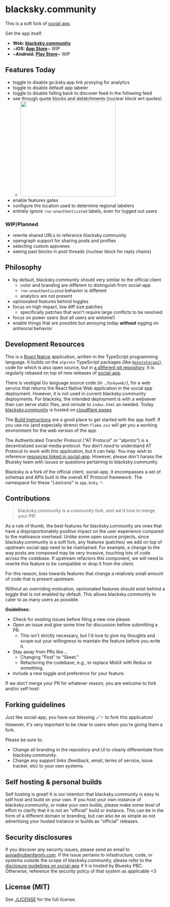 # blacksky.community

This is a soft fork of [social app](https://github.com/bluesky-social/social-app).

Get the app itself:

- **Web: [blacksky.community](https://blacksky.community)**
- ~**iOS: [App Store]()**~ WIP
- ~**Android: [Play Store]()**~ WIP

## Features Today

- toggle to disable go.bsky.app link proxying for analytics
- toggle to disable default app labeler
- toggle to disable falling back to discover feed in the following feed
- see through quote blocks and detatchments (nuclear block wrt quotes)
  - <img src="https://github.com/user-attachments/assets/e5084afd-b17e-43a7-9622-f6d7f19f53ca" width="300px" />
- enable features gates
- configure the location used to determine regional labelers
- entirely ignore `!no-unauthenticated` labels, even for logged out users

### WIP/Planned

- rewrite shared URLs to reference blacksky.community
- opengraph support for sharing posts and profiles
- selecting custom appviews
- seeing past blocks in post threads (nuclear block for reply chains)

## Philosophy

- by default, blacksky.community should very similar to the official client
  - color and branding are different to distinguish from social-app
  - `!no-unauthenticated` behavior is different
  - analytics are not present
- opinionated features behind toggles
- focus on high impact, low diff size patches
  - specifically patches that won't require large conflicts to be resolved
- focus on power users (but all users are welome!)
- enable things that are possible but annoying today **without** egging on antisocial behavior

## Development Resources

This is a [React Native](https://reactnative.dev/) application, written in the TypeScript programming language. It builds on the `atproto` TypeScript packages (like [`@atproto/api`](https://www.npmjs.com/package/@atproto/api)), code for which is also open source, but in [a different git repository](https://github.com/bluesky-social/atproto). It is regularly rebased
on top of new releases of [social-app](https://github.com/bluesky-social/social-app).

There is vestigial Go language source code (in `./bskyweb/`), for a web service that returns the React Native Web application in the social app deployment. However, it is not used in current
blacksky.community deployments.
For blacksky, the intended deployment is with a websever than can serve static files, and reroute to `index.html` as needed. Today [blacksky.community](https://blacksky.community) is hosted on [cloudflare pages](https://pages.cloudflare.com/).

The [Build Instructions](./docs/build.md) are a good place to get started with the app itself. If you use nix (and especially direnv) then `flake.nix` will get you a working environment for
the web version of the app.

The Authenticated Transfer Protocol ("AT Protocol" or "atproto") is a decentralized social media protocol. You don't *need* to understand AT Protocol to work with this application, but it can help.
You may wish to reference [resources linked in social-app](https://github.com/bluesky-social/social-app#development-resources). However, please don't harass the Bluesky team with issues or questions
pertaining to blacksky.community.

Blacksky is a fork of the official client, social-app. It encompasses a set of schemas and APIs built in the overall AT Protocol framework. The namespace for these "Lexicons" is `app.bsky.*`.

## Contributions

> blacksky.community is a community fork, and we'd love to merge your PR!

As a rule of thumb, the best features for blacksky.community are ones that have a disproportionately positive impact on the user experience compared to the matinance overhead.
Unlike some open source projects, since blacksky.community is a soft fork, any features (patches) we add on top of upstream social-app need to be maintained. For example,
a change to the way posts are composed may be very invasive, touching lots of code across the codebase. If upstream refactors this component, we will need to rewrite this
feature to be compatible or drop it from the client.

For this reason, bias towards features that change a relatively small amount of code that is present upstream.

Without an overriding motivation, opinionated features should exist behind a toggle that is not enabled by default. This allows blacksky.community to cater to as many users as possible.

**Guidelines:**

- Check for existing issues before filing a new one please.
- Open an issue and give some time for discussion before submitting a PR.
  - This isn't strictly necessary, but I'd love to give my thoughts and scope out your willingness to maintain the feature before you write it.
- Stay away from PRs like...
  - Changing "Post" to "Skeet."
  - Refactoring the codebase, e.g., to replace MobX with Redux or something.
- Include a new toggle and preference for your feature.

If we don't merge your PR for whatever reason, you are welcome to fork and/or self host:

## Forking guidelines

Just like social-app, you have our blessing 🪄✨ to fork this application! However, it's very important to be clear to users when you're giving them a fork.

Please be sure to:

- Change all branding in the repository and UI to clearly differentiate from blacksky.community.
- Change any support links (feedback, email, terms of service, issue tracker, etc) to your own systems.

## Self hosting & personal builds

Self hosting is great! It is our intention that blacksky.community is easy to self host and build on your own. If you host your own instance of blacksky.community, or make your own builds, please
make some level of effort to clarify that it is not an "official" build or instance. This can be in the form of a different domain or branding, but can also be as simple as not
advertising your hosted instance or builds as "official" releases. 

## Security disclosures

If you discover any security issues, please send an email to aviva@rubenfamily.com.
If the issue pertains to infastructure, code, or systems outside the scope of blacksky.community, please refer to the
[disclosure guidelines on social-app](https://github.com/bluesky-social/social-app#security-disclosures) if it is hosted by Bluesky PBC. Otherwise, reference the
security policy of that system as applicable <3

## License (MIT)

See [./LICENSE](./LICENSE) for the full license.
